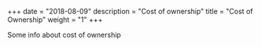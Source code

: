 +++
date = "2018-08-09"
description = "Cost of ownership"
title = "Cost of Ownership"
weight = "1"
+++

Some info about cost of ownership
